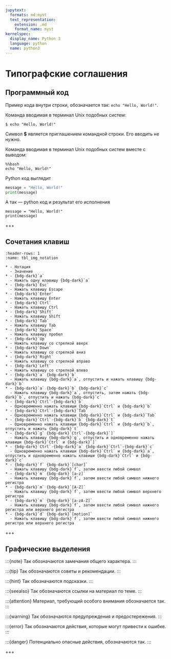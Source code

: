 ```yaml
---
jupytext:
  formats: md:myst
  text_representation:
    extension: .md
    format_name: myst
kernelspec:
  display_name: Python 3
  language: python
  name: python3
---
```


# Типографские соглашения

## Программный код

Пример кода внутри строки, обозначается так: `echo "Hello, World!"`.

Команда вводимая в терминал Unix подобных систем:
```console
$ echo "Hello, World!"
```
Символ **$** является приглашением командной строки. Его вводить не нужно.

<!--
Команда вводимая в командной строке Windows:
```console
c:\> echo "Hello, World!"
```
Символы **c:\\>** являются приглашением командной строки. Их вводить не нужно.
-->

Команда вводимая в терминал Unix подобных систем вместе с выводом:
```{code-cell} python
%%bash
echo "Hello, World!"
```

Python код выглядит
```python
message = "Hello, World!"
print(message)
```

А так — python код и результат его исполнения
```{code-cell} python
message = "Hello, World!"
print(message)
```

+++

## Сочетания клавиш

```{list-table}
:header-rows: 1
:name: tbl_img_notation

* - Нотация
  - Значение
* - {bdg-dark}`a`
  - Нажать одну клавишу {bdg-dark}`a`
* - {bdg-dark}`Esc`
  - Нажать клавишу Escape
* - {bdg-dark}`Enter`
  - Нажать клавишу Enter
* - {bdg-dark}`Ctrl`
  - Нажать клавишу Ctrl
* - {bdg-dark}`Shift`
  - Нажать клавишу Shift
* - {bdg-dark}`Tab`
  - Нажать клавишу Tab
* - {bdg-dark}`Space`
  - Нажать клавишу пробел
* - {bdg-dark}`Up`
  - Нажать клавишу со стрелкой вверх
* - {bdg-dark}`Down`
  - Нажать клавишу со стрелкой вниз
* - {bdg-dark}`Right`
  - Нажать клавишу со стрелкой вправо
* - {bdg-dark}`Left`
  - Нажать клавишу со стрелкой влево
* - {bdg-dark}`a` {bdg-dark}`b`
  - Нажать клавишу {bdg-dark}`a`, отпустить и нажать клавишу {bdg-dark}`b`
* - {bdg-dark}`a` {bdg-dark}`b` {bdg-dark}`с`
  - Нажать клавишу {bdg-dark}`a`, отпустить, затем нажать {bdg-dark}`b`, отпустить и нажать {bdg-dark}`c`
* - {bdg-dark}`Ctrl`-{bdg-dark}`b`
  - Одновременно нажать клавиши {bdg-dark}`Ctrl` и {bdg-dark}`b`
* - {bdg-dark}`Ctrl`-{bdg-dark}`Tab`
  - Одновременно нажать клавиши {bdg-dark}`Ctrl` и {bdg-dark}`Tab`
* - {bdg-dark}`Ctrl`-{bdg-dark}`b` {bdg-dark}`t`
  - Одновременно нажать клавиши {bdg-dark}`Ctrl` и {bdg-dark}`b`, отпустить и нажать {bdg-dark}`t`
* - {bdg-dark}`g` {bdg-dark}`Ctrl`-{bdg-dark}`]`
  - Нажать клавишу {bdg-dark}`g`, отпустить и одновременно нажать клавиши {bdg-dark}`Ctrl` и {bdg-dark}`]`
* - {bdg-dark}`Ctrl`-{bdg-dark}`a` {bdg-dark}`Ctrl`-{bdg-dark}`c`
  - Одновременно нажать клавиши {bdg-dark}`Ctrl` и {bdg-dark}`a`, отпустить и одновременно нажать клавиши {bdg-dark}`Ctrl` и {bdg-dark}`c`
* - {bdg-dark}`f` {bdg-dark}`[char]`
  - Нажать клавишу {bdg-dark}`f`, затем ввести любой символ
* - {bdg-dark}`m` {bdg-dark}`[a-z]`
  - Нажать клавишу {bdg-dark}`f`, затем ввести любой символ нижнего регистра
* - {bdg-dark}`m` {bdg-dark}`[A-Z]`
  - Нажать клавишу {bdg-dark}`f`, затем ввести любой символ верхнего регистра
* - {bdg-dark}`m` {bdg-dark}`[a-zA-Z]`
  - Нажать клавишу {bdg-dark}`f`, затем ввести любой символ нижнего регистра или верхнего регистра
* - {bdg-dark}`d` {bdg-dark}`[motion]`
  - Нажать клавишу {bdg-dark}`f`, затем ввести любой символ нижнего регистра или верхнего регистра
```


+++

## Графические выделения

<!--
:::{admonition} This is a title
:class: note
:class: warning
:class: tip
:class: caution
:class: attention
:class: danger
:class: error
:class: hint
:class: important
:class: seealso
An example of an admonition with a title.
:::
-->

:::{note}
Так обозначаются замечания общего характера.
:::

:::{tip}
Так обозначаются советы и рекомендации.
:::

:::{hint}
Так обозначаются подсказки.
:::

:::{seealso}
Так обозначаются ссылки на материал по теме.
:::

:::{attention}
Материал, требующий особого внимания обозначается так.
:::

:::{warning}
Так обозначаются предупреждения и предостережения.
:::

:::{error}
Так обозначаются действия, которые могут привести к ошибке.
:::

:::{danger}
Потенциально опасные действия, обозначаются так.
:::

+++
